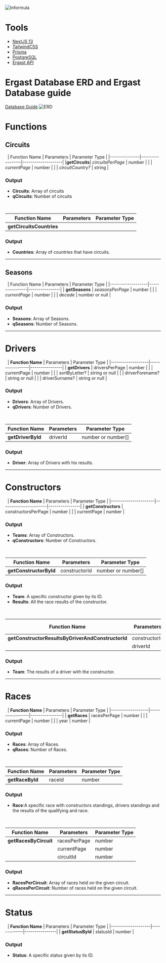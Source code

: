 ![Informula](https://nimbus-screenshots.s3.amazonaws.com/s/a1b2163db77f2b9ca141a012ab7a0d71.png)

# Tools
- [NextJS 13](https://nextjs.org/)
- [TailwindCSS](https://tailwindcss.com/)
- [Prisma](https://www.prisma.io)
- [PostgreSQL](https://www.postgresql.org/)
- [Ergast API](http://ergast.com/mrd/)

# Ergast Database ERD and Ergast Database guide
[Database Guide](http://ergast.com/docs/f1db_user_guide.txt)
![ERD](http://ergast.com/images/ergast_db.png)

# Functions
## Circuits
&nbsp;
| Function Name | Parameters      | Parameter Type     |
|---------------|-----------------|--------------------|
|**getCircuits**| *circuitsPerPage* | number             |
|               | *currentPage*     | number             |
|               | *circuitCountry?* | string             |
### Output
- **Circuits**: Array of circuits
- **qCircuits**: Number of circuits

&nbsp;

| Function Name        | Parameters | Parameter Type |
|----------------------|------------|----------------|
| **getCircuitsCountries** |            |                |

### Output

- **Countries**: Array of countries that have circuits.

***

## Seasons
&nbsp;
| Function Name     | Parameters     | Parameter Type |
|-------------------|----------------|----------------|
| **getSeasons**    | *seasonsPerPage* | number         |
|                   | *currentPage*    | number         |
|                   | *decade*         | number or null |

### Output

- **Seasons**: Array of Seasons.
- **qSeasons**: Number of Seasons.

***

# Drivers
&nbsp;
| **Function Name** | Parameters      | Parameter Type |
|-------------------|-----------------|----------------|
| **getDrivers**    | driversPerPage  | number         |
|                   | currentPage     | number         |
|                   | sortByLetter?   | string or null |
|                   | driverForename? | string or null |
|                   | driverSurname?  | string or null |

### Output
- **Drivers**: Array of Drivers.
- **qDrivers**: Number of Drivers.

&nbsp;

| **Function Name**    | Parameters  | Parameter Type         |
|----------------------|-------------|------------------------|
| **getDriverById**    | driverId      | number or number[]   |

### Output
- **Driver**: Array of Drivers with his results.

***

# Constructors
&nbsp;
| **Function Name**    | Parameters            | Parameter Type |
|----------------------|-----------------------|----------------|
| **getConstructors**  | constructorsPerPage   | number         |
|                      | currentPage           | number         |

### Output
- **Teams**: Array of Constructors.
- **qConstructors**: Number of Constructors.

&nbsp;

| **Function Name**        | Parameters        | Parameter Type |
|--------------------------|-------------------|----------------|
| **getConstructorById**   | constructorId     | number or number[]|

### Output
- **Team**: A specific constructor given by its ID.
- **Results**: All the race results of the constructor.

&nbsp;

| **Function Name**                                | Parameters                         | Parameter Type       |
|--------------------------------------------------|------------------------------------|----------------------|
| **getConstructorResultsByDriverAndConstructorId** | constructorId                      | number[]   |
|                                                  | driverId                           | number |

### Output
- **Team**: The results of a driver with the constructor.

***

# Races
&nbsp;
| **Function Name** | Parameters      | Parameter Type |
|-------------------|-----------------|----------------|
| **getRaces**      | racesPerPage    | number         |
|                   | currentPage     | number         |
|                   | year            | number         |

### Output
- **Races**: Array of Races.
- **qRaces**: Number of Races.

&nbsp;

| **Function Name** | Parameters  | Parameter Type  |
|-------------------|-------------|-----------------|
| **getRaceById**   | raceId      | number          |

### Output
- **Race**:A specific race with constructors standings, drivers standings and the results of the qualifying and race.

&nbsp;

| **Function Name**      | Parameters       | Parameter Type |
|------------------------|------------------|----------------|
| **getRacesByCircuit**   | racesPerPage     | number         |
|                        | currentPage      | number         |
|                        | circuitId        | number         |

### Output
- **RacesPerCircuit**: Array of races held on the given circuit.
- **qRacesPerCircuit**: Number of races held on the given circuit.

***
# Status
&nbsp;
| **Function Name**  | Parameters  | Parameter Type |
|--------------------|-------------|----------------|
| **getStatusById**  | statusId    | number         |


### Output
- **Status**: A specific status given by its ID.







